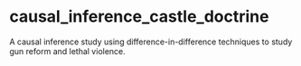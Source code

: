 # causal_inference_castle_doctrine
A causal inference study using difference-in-difference techniques to study gun reform and lethal violence.

